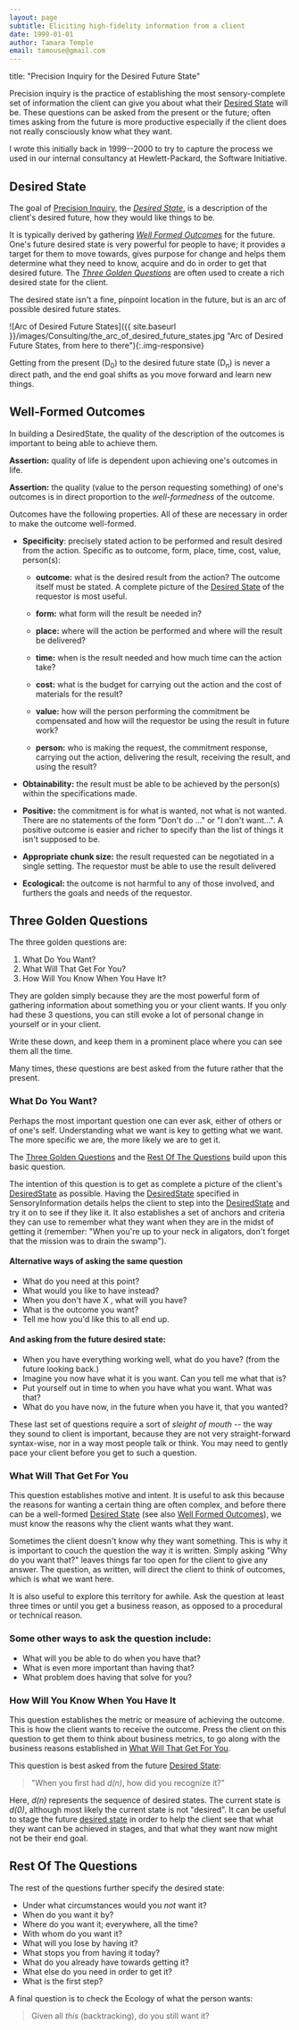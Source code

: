 ```yaml
---
layout: page
subtitle: Eliciting high-fidelity information from a client
date: 1999-01-01
author: Tamara Temple
email: tamouse@gmail.com
---
```

title: "Precision Inquiry for the Desired Future State"

Precision inquiry is the practice of establishing the most sensory-complete set of information the client can give you about what their [Desired State][desired-state] will be. These questions can be asked from the present or the future; often times asking from the future is more productive especially if the client does not really consciously know what they want.

I wrote this initially back in 1999--2000 to try to capture the process we used in our internal consultancy at Hewlett-Packard, the Software Initiative.

<a name="desired-state"></a>

## Desired State

The goal of [Precision Inquiry][precision-inquiry], the [*Desired State*][desired-state], is a description
of the client's desired future, how they would like things to be.

It is typically derived by gathering [*Well Formed Outcomes*][well-formed-outcomes] for the
future. One's future desired state is very powerful for people to
have; it provides a target for them to move towards, gives purpose for
change and helps them determine what they need to know, acquire and do
in order to get that desired future. The [*Three Golden Questions*][three-golden-questions] are
often used to create a rich desired state for the client.

The desired state isn't a fine, pinpoint location in the future, but is an arc of possible desired future states.

![Arc of Desired Future States]({{ site.baseurl }}/images/Consulting/the_arc_of_desired_future_states.jpg "Arc of Desired Future States, from here to there"){:.img-responsive}

Getting from the present (D<sub>0</sub>) to the desired future state (D<sub>n</sub>) is never a direct path, and the end goal shifts as you move forward and learn new things.

<a name="well-formed-outcomes"></a>

## Well-Formed Outcomes

In building a DesiredState, the quality of the description of the outcomes is important to being able to achieve them.

**Assertion:** quality of life is dependent upon achieving one's outcomes in life.

**Assertion:** the quality (value to the person requesting something) of one's outcomes is in direct proportion to the *well-formedness* of the outcome.

Outcomes have the following properties. All of these are necessary in order to make the outcome well-formed.

* **Specificity**: precisely stated action to be performed and result desired from the action. Specific as to outcome, form, place, time, cost, value, person(s):

    * **outcome:** what is the desired result from the action? The outcome itself must be stated. A complete picture of the [Desired State][desired-state] of the requestor is most useful.

    * **form:** what form will the result be needed in?

    * **place:** where will the action be performed and where will the result be delivered?

    * **time:** when is the result needed and how much time can the action take?

    * **cost:** what is the budget for carrying out the action and the cost of materials for the result?

    * **value:** how will the person performing the commitment be compensated and how will the requestor be using the result in future work?

    * **person:** who is making the request, the commitment response, carrying out the action, delivering the result, receiving the result, and using the result?


* **Obtainability:** the result must be able to be achieved by the person(s) within the specifications made.

* **Positive:** the commitment is for what is wanted, not what is not wanted. There are no statements of the form "Don't do ..." or "I don't want...". A positive outcome is easier and richer to specify than the list of things it isn't supposed to be.

* **Appropriate chunk size:** the result requested can be negotiated in a single setting. The requestor must be able to use the result delivered

* **Ecological:** the outcome is not harmful to any of those involved, and furthers the goals and needs of the requestor.

<a name="three-golden-questions"></a>

## Three Golden Questions

The three golden questions are:

1. What Do You Want?
2. What Will That Get For You?
3. How Will You Know When You Have It?

They are golden simply because they are the most powerful form of gathering information about something you or your client wants. If you only had these 3 questions, you can still evoke a lot of personal change in yourself or in your client.

Write these down, and keep them in a prominent place where you can see them all the time.

Many times, these questions are best asked from the future rather that the present.

<a name="what-do-you-want"></a>

### What Do You Want?

Perhaps the most important question one can ever ask, either of others or of one's self. Understanding what we want is key to getting what we want. The more specific we are, the more likely we are to get it.

The [Three Golden Questions][three-golden-questions] and the [Rest Of The Questions][rest-of-the-questions] build upon this basic question.

The intention of this question is to get as complete a picture of the client's [DesiredState][desired-state] as possible. Having the [DesiredState][desired-state] specified in SensoryInformation details helps the client to step into the [DesiredState][desired-state] and try it on to see if they like it. It also establishes a set of anchors and criteria they can use to remember what they want when they are in the midst of getting it (remember: "When you're up to your neck in aligators, don't forget that the mission was to drain the swamp").

#### Alternative ways of asking the same question

* What do you need at this point?
* What would you like to have instead?
* When you don't have X , what will you have?
* What is the outcome you want?
* Tell me how you'd like this to all end up.

#### And asking from the future desired state:

* When you have everything working well, what do you have? (from the future looking back.)
* Imagine you now have what it is you want. Can you tell me what that is?
* Put yourself out in time to when you have what you want. What was that?
* What do you have now, in the future when you have it, that you wanted?

These last set of questions require a sort of *sleight of mouth* -- the way they sound to client is important, because they are not very straight-forward syntax-wise, nor in a way most people talk or think. You may need to gently pace your client before you get to such a question.

<a name="what-will-that-get-for-you"></a>

### What Will That Get For You

This question establishes motive and intent. It is useful to ask this because the reasons for wanting a certain thing are often complex, and before there can be a well-formed [Desired State][desired-state] (see also [Well Formed Outcomes][well-formed-outcomes]), we must know the reasons why the client wants what they want.

Sometimes the client doesn't know why they want something. This is why it is important to couch the question the way it is written. Simply asking "Why do you want that?" leaves things far too open for the client to give any answer. The question, as written, will direct the client to think of outcomes, which is what we want here.

It is also useful to explore this territory for awhile. Ask the question at least three times or until you get a business reason, as opposed to a procedural or technical reason.

### Some other ways to ask the question include:

* What will you be able to do when you have that?
* What is even more important than having that?
* What problem does having that solve for you?

<a name="how-will-you-know-when-you-have-it"></a>

### How Will You Know When You Have It

This question establishes the metric or measure of achieving the outcome. This is how the client wants to receive the outcome. Press the client on this question to get them to think about business metrics, to go along with the business reasons established in [What Will That Get For You][what-will-that-get-for-you].

This question is best asked from the future [Desired State][desired-state]:

> "When you first had *d(n)*, how did you recognize it?"

Here, *d(n)* represents the sequence of desired states. The current state is *d(0)*, although most likely the current state is not "desired". It can be useful to stage the future [desired state][desired-state] in order to help the client see that what they want can be achieved in stages, and that what they want now might not be their end goal.

<a name="rest-of-the-questions"></a>

## Rest Of The Questions

The rest of the questions further specify the desired state:

* Under what circumstances would you *not* want it?
* When do you want it by?
* Where do you want it; everywhere, all the time?
* With whom do you want it?
* What will you lose by having it?
* What stops you from having it today?
* What do you already have towards getting it?
* What else do you need in order to get it?
* What is the first step?


A final question is to check the Ecology of what the person wants:

> Given all *this* (backtracking), do you still want it?


[precision-inquiry]: #precision-inquiry
[desired-state]: #desired-state
[well-formed-outcomes]: #well-formed-outcomes
[three-golden-questions]: #three-golden-questions
[rest-of-the-questions]: #rest-of-the-questions
[what-will-that-get-for-you]: #what-will-that-get-for-you
